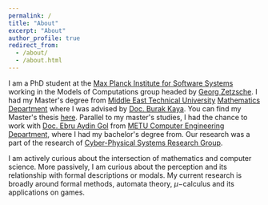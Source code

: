 ```yaml
---
permalink: /
title: "About"
excerpt: "About"
author_profile: true
redirect_from: 
  - /about/
  - /about.html
---
```


I am a PhD student at the [Max Planck Institute for Software Systems](https://www.mpi-sws.org/) working in the Models of Computations group headed by [Georg Zetzsche](http://zetzsche.xyz). I had my Master's degree from [Middle East Technical University](https://www.metu.edu.tr) [Mathematics Department](https://math.metu.edu.tr) where I was advised by [Doc. Burak Kaya](https://blog.metu.edu.tr/burakk/). You can find my Master's thesis [here](https://open.metu.edu.tr/bitstream/handle/11511/89646/12625986.pdf). Parallel to my master's studies, I had the chance to work with [Doc. Ebru Aydin Gol](https://cps.ceng.metu.edu.tr/people/ebru-aydin-gol/) from [METU Computer Engineering Department](https://ceng.metu.edu.tr), where I had my bachelor's degree from. Our research was a part of the research of [Cyber-Physical Systems Research Group](https://cps.ceng.metu.edu.tr). 

I am actively curious about the intersection of mathematics and computer science. More passively, I am curious about the perception and its relationship with formal descriptions or modals. My current research is broadly around formal methods, automata theory, $\mu-$calculus and its applications on games.
